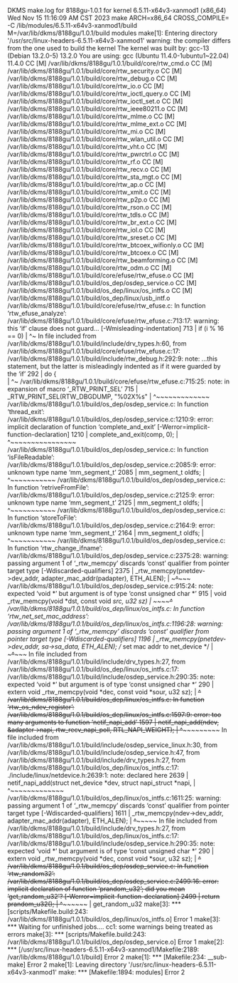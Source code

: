 DKMS make.log for 8188gu-1.0.1 for kernel 6.5.11-x64v3-xanmod1 (x86_64)
Wed Nov 15 11:16:09 AM CST 2023
make ARCH=x86_64 CROSS_COMPILE= -C /lib/modules/6.5.11-x64v3-xanmod1/build M=/var/lib/dkms/8188gu/1.0.1/build  modules
make[1]: Entering directory '/usr/src/linux-headers-6.5.11-x64v3-xanmod1'
warning: the compiler differs from the one used to build the kernel
  The kernel was built by: gcc-13 (Debian 13.2.0-5) 13.2.0
  You are using:           gcc (Ubuntu 11.4.0-1ubuntu1~22.04) 11.4.0
  CC [M]  /var/lib/dkms/8188gu/1.0.1/build/core/rtw_cmd.o
  CC [M]  /var/lib/dkms/8188gu/1.0.1/build/core/rtw_security.o
  CC [M]  /var/lib/dkms/8188gu/1.0.1/build/core/rtw_debug.o
  CC [M]  /var/lib/dkms/8188gu/1.0.1/build/core/rtw_io.o
  CC [M]  /var/lib/dkms/8188gu/1.0.1/build/core/rtw_ioctl_query.o
  CC [M]  /var/lib/dkms/8188gu/1.0.1/build/core/rtw_ioctl_set.o
  CC [M]  /var/lib/dkms/8188gu/1.0.1/build/core/rtw_ieee80211.o
  CC [M]  /var/lib/dkms/8188gu/1.0.1/build/core/rtw_mlme.o
  CC [M]  /var/lib/dkms/8188gu/1.0.1/build/core/rtw_mlme_ext.o
  CC [M]  /var/lib/dkms/8188gu/1.0.1/build/core/rtw_mi.o
  CC [M]  /var/lib/dkms/8188gu/1.0.1/build/core/rtw_wlan_util.o
  CC [M]  /var/lib/dkms/8188gu/1.0.1/build/core/rtw_vht.o
  CC [M]  /var/lib/dkms/8188gu/1.0.1/build/core/rtw_pwrctrl.o
  CC [M]  /var/lib/dkms/8188gu/1.0.1/build/core/rtw_rf.o
  CC [M]  /var/lib/dkms/8188gu/1.0.1/build/core/rtw_recv.o
  CC [M]  /var/lib/dkms/8188gu/1.0.1/build/core/rtw_sta_mgt.o
  CC [M]  /var/lib/dkms/8188gu/1.0.1/build/core/rtw_ap.o
  CC [M]  /var/lib/dkms/8188gu/1.0.1/build/core/rtw_xmit.o
  CC [M]  /var/lib/dkms/8188gu/1.0.1/build/core/rtw_p2p.o
  CC [M]  /var/lib/dkms/8188gu/1.0.1/build/core/rtw_rson.o
  CC [M]  /var/lib/dkms/8188gu/1.0.1/build/core/rtw_tdls.o
  CC [M]  /var/lib/dkms/8188gu/1.0.1/build/core/rtw_br_ext.o
  CC [M]  /var/lib/dkms/8188gu/1.0.1/build/core/rtw_iol.o
  CC [M]  /var/lib/dkms/8188gu/1.0.1/build/core/rtw_sreset.o
  CC [M]  /var/lib/dkms/8188gu/1.0.1/build/core/rtw_btcoex_wifionly.o
  CC [M]  /var/lib/dkms/8188gu/1.0.1/build/core/rtw_btcoex.o
  CC [M]  /var/lib/dkms/8188gu/1.0.1/build/core/rtw_beamforming.o
  CC [M]  /var/lib/dkms/8188gu/1.0.1/build/core/rtw_odm.o
  CC [M]  /var/lib/dkms/8188gu/1.0.1/build/core/efuse/rtw_efuse.o
  CC [M]  /var/lib/dkms/8188gu/1.0.1/build/os_dep/osdep_service.o
  CC [M]  /var/lib/dkms/8188gu/1.0.1/build/os_dep/linux/os_intfs.o
  CC [M]  /var/lib/dkms/8188gu/1.0.1/build/os_dep/linux/usb_intf.o
/var/lib/dkms/8188gu/1.0.1/build/core/efuse/rtw_efuse.c: In function ‘rtw_efuse_analyze’:
/var/lib/dkms/8188gu/1.0.1/build/core/efuse/rtw_efuse.c:713:17: warning: this ‘if’ clause does not guard... [-Wmisleading-indentation]
  713 |                 if (i % 16 == 0)
      |                 ^~
In file included from /var/lib/dkms/8188gu/1.0.1/build/include/drv_types.h:60,
                 from /var/lib/dkms/8188gu/1.0.1/build/core/efuse/rtw_efuse.c:17:
/var/lib/dkms/8188gu/1.0.1/build/include/rtw_debug.h:292:9: note: ...this statement, but the latter is misleadingly indented as if it were guarded by the ‘if’
  292 |         do {\
      |         ^~
/var/lib/dkms/8188gu/1.0.1/build/core/efuse/rtw_efuse.c:715:25: note: in expansion of macro ‘_RTW_PRINT_SEL’
  715 |                         _RTW_PRINT_SEL(RTW_DBGDUMP, "%02X%s"
      |                         ^~~~~~~~~~~~~~
/var/lib/dkms/8188gu/1.0.1/build/os_dep/osdep_service.c: In function ‘thread_exit’:
/var/lib/dkms/8188gu/1.0.1/build/os_dep/osdep_service.c:1210:9: error: implicit declaration of function ‘complete_and_exit’ [-Werror=implicit-function-declaration]
 1210 |         complete_and_exit(comp, 0);
      |         ^~~~~~~~~~~~~~~~~
/var/lib/dkms/8188gu/1.0.1/build/os_dep/osdep_service.c: In function ‘isFileReadable’:
/var/lib/dkms/8188gu/1.0.1/build/os_dep/osdep_service.c:2085:9: error: unknown type name ‘mm_segment_t’
 2085 |         mm_segment_t oldfs;
      |         ^~~~~~~~~~~~
/var/lib/dkms/8188gu/1.0.1/build/os_dep/osdep_service.c: In function ‘retriveFromFile’:
/var/lib/dkms/8188gu/1.0.1/build/os_dep/osdep_service.c:2125:9: error: unknown type name ‘mm_segment_t’
 2125 |         mm_segment_t oldfs;
      |         ^~~~~~~~~~~~
/var/lib/dkms/8188gu/1.0.1/build/os_dep/osdep_service.c: In function ‘storeToFile’:
/var/lib/dkms/8188gu/1.0.1/build/os_dep/osdep_service.c:2164:9: error: unknown type name ‘mm_segment_t’
 2164 |         mm_segment_t oldfs;
      |         ^~~~~~~~~~~~
/var/lib/dkms/8188gu/1.0.1/build/os_dep/osdep_service.c: In function ‘rtw_change_ifname’:
/var/lib/dkms/8188gu/1.0.1/build/os_dep/osdep_service.c:2375:28: warning: passing argument 1 of ‘_rtw_memcpy’ discards ‘const’ qualifier from pointer target type [-Wdiscarded-qualifiers]
 2375 |         _rtw_memcpy(pnetdev->dev_addr, adapter_mac_addr(padapter), ETH_ALEN);
      |                     ~~~~~~~^~~~~~~~~~
/var/lib/dkms/8188gu/1.0.1/build/os_dep/osdep_service.c:915:24: note: expected ‘void *’ but argument is of type ‘const unsigned char *’
  915 | void _rtw_memcpy(void *dst, const void *src, u32 sz)
      |                  ~~~~~~^~~
/var/lib/dkms/8188gu/1.0.1/build/os_dep/linux/os_intfs.c: In function ‘rtw_net_set_mac_address’:
/var/lib/dkms/8188gu/1.0.1/build/os_dep/linux/os_intfs.c:1196:28: warning: passing argument 1 of ‘_rtw_memcpy’ discards ‘const’ qualifier from pointer target type [-Wdiscarded-qualifiers]
 1196 |         _rtw_memcpy(pnetdev->dev_addr, sa->sa_data, ETH_ALEN); /* set mac addr to net_device */
      |                     ~~~~~~~^~~~~~~~~~
In file included from /var/lib/dkms/8188gu/1.0.1/build/include/drv_types.h:27,
                 from /var/lib/dkms/8188gu/1.0.1/build/os_dep/linux/os_intfs.c:17:
/var/lib/dkms/8188gu/1.0.1/build/include/osdep_service.h:290:35: note: expected ‘void *’ but argument is of type ‘const unsigned char *’
  290 | extern void     _rtw_memcpy(void *dec, const void *sour, u32 sz);
      |                             ~~~~~~^~~
/var/lib/dkms/8188gu/1.0.1/build/os_dep/linux/os_intfs.c: In function ‘rtw_os_ndev_register’:
/var/lib/dkms/8188gu/1.0.1/build/os_dep/linux/os_intfs.c:1597:9: error: too many arguments to function ‘netif_napi_add’
 1597 |         netif_napi_add(ndev, &adapter->napi, rtw_recv_napi_poll, RTL_NAPI_WEIGHT);
      |         ^~~~~~~~~~~~~~
In file included from /var/lib/dkms/8188gu/1.0.1/build/include/osdep_service_linux.h:30,
                 from /var/lib/dkms/8188gu/1.0.1/build/include/osdep_service.h:47,
                 from /var/lib/dkms/8188gu/1.0.1/build/include/drv_types.h:27,
                 from /var/lib/dkms/8188gu/1.0.1/build/os_dep/linux/os_intfs.c:17:
./include/linux/netdevice.h:2639:1: note: declared here
 2639 | netif_napi_add(struct net_device *dev, struct napi_struct *napi,
      | ^~~~~~~~~~~~~~
/var/lib/dkms/8188gu/1.0.1/build/os_dep/linux/os_intfs.c:1611:25: warning: passing argument 1 of ‘_rtw_memcpy’ discards ‘const’ qualifier from pointer target type [-Wdiscarded-qualifiers]
 1611 |         _rtw_memcpy(ndev->dev_addr, adapter_mac_addr(adapter), ETH_ALEN);
      |                     ~~~~^~~~~~~~~~
In file included from /var/lib/dkms/8188gu/1.0.1/build/include/drv_types.h:27,
                 from /var/lib/dkms/8188gu/1.0.1/build/os_dep/linux/os_intfs.c:17:
/var/lib/dkms/8188gu/1.0.1/build/include/osdep_service.h:290:35: note: expected ‘void *’ but argument is of type ‘const unsigned char *’
  290 | extern void     _rtw_memcpy(void *dec, const void *sour, u32 sz);
      |                             ~~~~~~^~~
/var/lib/dkms/8188gu/1.0.1/build/os_dep/osdep_service.c: In function ‘rtw_random32’:
/var/lib/dkms/8188gu/1.0.1/build/os_dep/osdep_service.c:2499:16: error: implicit declaration of function ‘prandom_u32’; did you mean ‘get_random_u32’? [-Werror=implicit-function-declaration]
 2499 |         return prandom_u32();
      |                ^~~~~~~~~~~
      |                get_random_u32
make[3]: *** [scripts/Makefile.build:243: /var/lib/dkms/8188gu/1.0.1/build/os_dep/linux/os_intfs.o] Error 1
make[3]: *** Waiting for unfinished jobs....
cc1: some warnings being treated as errors
make[3]: *** [scripts/Makefile.build:243: /var/lib/dkms/8188gu/1.0.1/build/os_dep/osdep_service.o] Error 1
make[2]: *** [/usr/src/linux-headers-6.5.11-x64v3-xanmod1/Makefile:2189: /var/lib/dkms/8188gu/1.0.1/build] Error 2
make[1]: *** [Makefile:234: __sub-make] Error 2
make[1]: Leaving directory '/usr/src/linux-headers-6.5.11-x64v3-xanmod1'
make: *** [Makefile:1894: modules] Error 2

